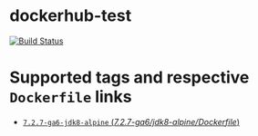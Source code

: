 # dockerhub-test

[![Build
Status](https://travis-ci.org/igor-baiborodine/dockerhub-test.svg?branch=master)](https://travis-ci.org/igor-baiborodine/dockerhub-test)

# Supported tags and respective `Dockerfile` links

-  [`7.2.7-ga6-jdk8-alpine` (*7.2.7-ga6/jdk8-alpine/Dockerfile*)](https://github.com/igor-baiborodine/dockerhub-test/blob/e6d1c8f2fcd27b1b3c1491d3fc10cf2cea66e476/7.2.7-ga6/jdk8-alpine/Dockerfile)
